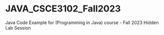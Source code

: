 # JAVA_CSCE3102_Fall2023
Java Code Example for (Programming in Java) course - Fall 2023
Hidden Lab Session
